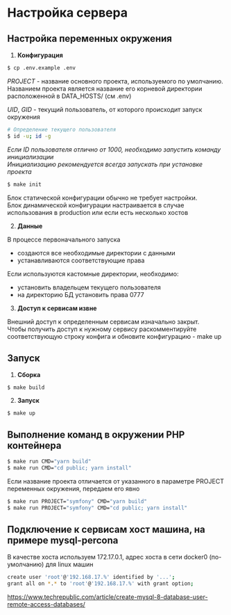 # Настройка сервера

## Настройка переменных окружения

1. **Конфигурация**

```bash
$ cp .env.example .env
```

_PROJECT_ - название основного проекта, используемого по умолчанию. \
Названием проекта является название его корневой директории расположенной в DATA_HOSTS/ (см .env)

_UID_, _GID_ - текущий пользователь, от которого происходит запуск окружения

```bash
# Определение текущего пользователя
$ id -u; id -g
```

_Если ID пользователя отлично от 1000, необходимо запустить команду инициализации_ \
_Инициализацию рекомендуется всегда запускать при установке проекта_

```bash
$ make init
```

Блок статической конфигурации обычно не требует настройки. \
Блок динамической конфигурации настраивается в случае использования в production или если есть несколько хостов

2. **Данные**

В процессе первоначального запуска

- создаются все необходимые директории с данными
- устанавливаются соответствующие права

Если используются кастомные директории, необходимо:

- установить владельцем текущего пользователя
- на директорию БД установить права 0777

3. **Доступ к сервисам извне**

Внешний доступ к определенным сервисам изначально закрыт. \
Чтобы получить доступ к нужному сервису раскомментируйте соответствующую строку конфига и обновите конфигурацию - make up

## Запуск

1. **Сборка**

```
$ make build
```

2. **Запуск**

```
$ make up
```

## Выполнение команд в окружении PHP контейнера

```bash
$ make run CMD="yarn build"
$ make run CMD="cd public; yarn install"
```

Если название проекта отличается от указанного в параметре PROJECT переменных окружения, передаем его явно

```bash
$ make run PROJECT="symfony" CMD="yarn build"
$ make run PROJECT="symfony" CMD="cd public; yarn install"
```

## Подключение к сервисам хост машина, на примере mysql-percona

В качестве хоста используем 172.17.0.1, адрес хоста в сети docker0 (по-умолчанию) для linux машин
```bash
create user 'root'@'192.168.17.%' identified by '...';
grant all on *.* to 'root'@'192.168.17.%' with grant option;
```
https://www.techrepublic.com/article/create-mysql-8-database-user-remote-access-databases/


